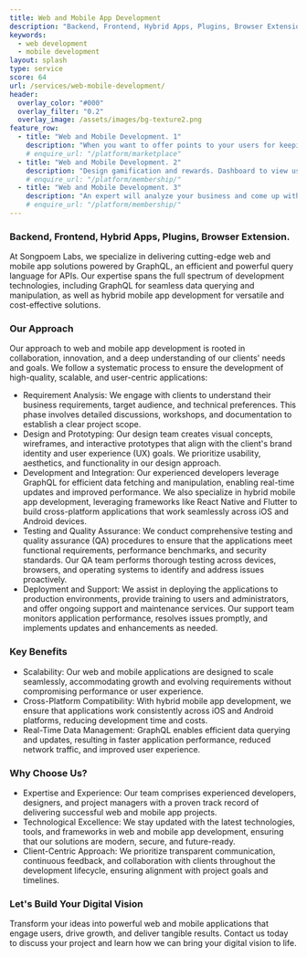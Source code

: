 ```yaml
---
title: Web and Mobile App Development
description: "Backend, Frontend, Hybrid Apps, Plugins, Browser Extension"
keywords:
  - web development
  - mobile development
layout: splash
type: service
score: 64
url: /services/web-mobile-development/
header:
  overlay_color: "#000"
  overlay_filter: "0.2"
  overlay_image: /assets/images/bg-texture2.png
feature_row:
  - title: "Web and Mobile Development. 1"
    description: "When you want to offer points to your users for keeping using and a reedem collected points option"
    # enquire_url: "/platform/marketplace"
  - title: "Web and Mobile Development. 2"
    description: "Design gamification and rewards. Dashboard to view use and add/remove reedem options."
    # enquire_url: "/platform/membership/"
  - title: "Web and Mobile Development. 3"
    description: "An expert will analyze your business and come up with a membership design."
    # enquire_url: "/platform/membership/"
---
```


### Backend, Frontend, Hybrid Apps, Plugins, Browser Extension.

At Songpoem Labs, we specialize in delivering cutting-edge web and mobile app solutions powered by GraphQL, an efficient and powerful query language for APIs. Our expertise spans the full spectrum of development technologies, including GraphQL for seamless data querying and manipulation, as well as hybrid mobile app development for versatile and cost-effective solutions.

### Our Approach
Our approach to web and mobile app development is rooted in collaboration, innovation, and a deep understanding of our clients' needs and goals. We follow a systematic process to ensure the development of high-quality, scalable, and user-centric applications:

- Requirement Analysis: We engage with clients to understand their business requirements, target audience, and technical preferences. This phase involves detailed discussions, workshops, and documentation to establish a clear project scope.
- Design and Prototyping: Our design team creates visual concepts, wireframes, and interactive prototypes that align with the client's brand identity and user experience (UX) goals. We prioritize usability, aesthetics, and functionality in our design approach.
- Development and Integration: Our experienced developers leverage GraphQL for efficient data fetching and manipulation, enabling real-time updates and improved performance. We also specialize in hybrid mobile app development, leveraging frameworks like React Native and Flutter to build cross-platform applications that work seamlessly across iOS and Android devices.
- Testing and Quality Assurance: We conduct comprehensive testing and quality assurance (QA) procedures to ensure that the applications meet functional requirements, performance benchmarks, and security standards. Our QA team performs thorough testing across devices, browsers, and operating systems to identify and address issues proactively.
- Deployment and Support: We assist in deploying the applications to production environments, provide training to users and administrators, and offer ongoing support and maintenance services. Our support team monitors application performance, resolves issues promptly, and implements updates and enhancements as needed.

### Key Benefits
- Scalability: Our web and mobile applications are designed to scale seamlessly, accommodating growth and evolving requirements without compromising performance or user experience.
- Cross-Platform Compatibility: With hybrid mobile app development, we ensure that applications work consistently across iOS and Android platforms, reducing development time and costs.
- Real-Time Data Management: GraphQL enables efficient data querying and updates, resulting in faster application performance, reduced network traffic, and improved user experience.

### Why Choose Us?
- Expertise and Experience: Our team comprises experienced developers, designers, and project managers with a proven track record of delivering successful web and mobile app projects.
- Technological Excellence: We stay updated with the latest technologies, tools, and frameworks in web and mobile app development, ensuring that our solutions are modern, secure, and future-ready.
- Client-Centric Approach: We prioritize transparent communication, continuous feedback, and collaboration with clients throughout the development lifecycle, ensuring alignment with project goals and timelines.

### Let's Build Your Digital Vision
Transform your ideas into powerful web and mobile applications that engage users, drive growth, and deliver tangible results. Contact us today to discuss your project and learn how we can bring your digital vision to life.